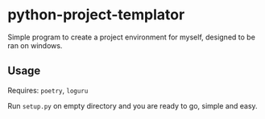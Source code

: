 # python-project-templator

Simple program to create a project environment for myself, designed to be ran on windows.

## Usage

Requires: `poetry`, `loguru`

Run `setup.py` on empty directory and you are ready to go, simple and easy.
